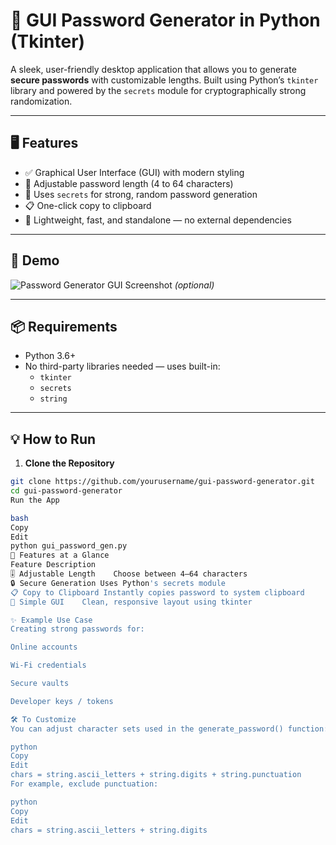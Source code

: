 

# 🔐 GUI Password Generator in Python (Tkinter)

A sleek, user-friendly desktop application that allows you to generate **secure passwords** with customizable lengths. Built using Python’s `tkinter` library and powered by the `secrets` module for cryptographically strong randomization.

---

## 🖥️ Features

- ✅ Graphical User Interface (GUI) with modern styling
- 🔢 Adjustable password length (4 to 64 characters)
- 🔐 Uses `secrets` for strong, random password generation
- 📋 One-click copy to clipboard
- 🚀 Lightweight, fast, and standalone — no external dependencies

---

## 🧪 Demo

![Password Generator GUI Screenshot](https://your-screenshot-link.com) *(optional)*

---

## 📦 Requirements

- Python 3.6+
- No third-party libraries needed — uses built-in:
  - `tkinter`
  - `secrets`
  - `string`

---

## 💡 How to Run

1. **Clone the Repository**

```bash
git clone https://github.com/yourusername/gui-password-generator.git
cd gui-password-generator
Run the App

bash
Copy
Edit
python gui_password_gen.py
📸 Features at a Glance
Feature	Description
🎚️ Adjustable Length	Choose between 4–64 characters
🔒 Secure Generation	Uses Python's secrets module
📋 Copy to Clipboard	Instantly copies password to system clipboard
🎨 Simple GUI	Clean, responsive layout using tkinter

✨ Example Use Case
Creating strong passwords for:

Online accounts

Wi-Fi credentials

Secure vaults

Developer keys / tokens

🛠️ To Customize
You can adjust character sets used in the generate_password() function:

python
Copy
Edit
chars = string.ascii_letters + string.digits + string.punctuation
For example, exclude punctuation:

python
Copy
Edit
chars = string.ascii_letters + string.digits


